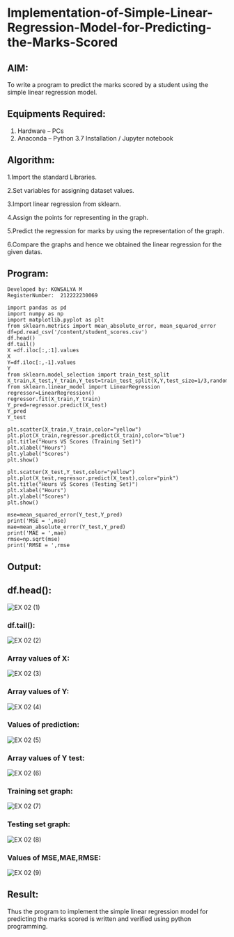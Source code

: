 # Implementation-of-Simple-Linear-Regression-Model-for-Predicting-the-Marks-Scored

## AIM:
To write a program to predict the marks scored by a student using the simple linear regression model.

## Equipments Required:
1. Hardware – PCs
2. Anaconda – Python 3.7 Installation / Jupyter notebook

## Algorithm:
1.Import the standard Libraries.

2.Set variables for assigning dataset values.

3.Import linear regression from sklearn.

4.Assign the points for representing in the graph.

5.Predict the regression for marks by using the representation of the graph.

6.Compare the graphs and hence we obtained the linear regression for the given datas.

## Program:
```Program to implement the simple linear regression model for predicting the marks scored.
Developed by: KOWSALYA M
RegisterNumber:  212222230069

import pandas as pd
import numpy as np
import matplotlib.pyplot as plt
from sklearn.metrics import mean_absolute_error, mean_squared_error
df=pd.read_csv('/content/student_scores.csv')
df.head()
df.tail()
X =df.iloc[:,:1].values
X
Y=df.iloc[:,-1].values
Y
from sklearn.model_selection import train_test_split
X_train,X_test,Y_train,Y_test=train_test_split(X,Y,test_size=1/3,random_state=0)
from sklearn.linear_model import LinearRegression
regressor=LinearRegression()
regressor.fit(X_train,Y_train)
Y_pred=regressor.predict(X_test)
Y_pred
Y_test

plt.scatter(X_train,Y_train,color="yellow")
plt.plot(X_train,regressor.predict(X_train),color="blue")
plt.title("Hours VS Scores (Training Set)")
plt.xlabel("Hours")
plt.ylabel("Scores")
plt.show()

plt.scatter(X_test,Y_test,color="yellow")
plt.plot(X_test,regressor.predict(X_test),color="pink")
plt.title("Hours VS Scores (Testing Set)")
plt.xlabel("Hours")
plt.ylabel("Scores")
plt.show()

mse=mean_squared_error(Y_test,Y_pred)
print('MSE = ',mse)
mae=mean_absolute_error(Y_test,Y_pred)
print('MAE = ',mae)
rmse=np.sqrt(mse)
print('RMSE = ',rmse
```
## Output:
## df.head():
![EX 02 (1)](https://github.com/Kowsalyasathya/Implementation-of-Simple-Linear-Regression-Model-for-Predicting-the-Marks-Scored/assets/118671457/9c467cb5-90a8-49fc-bdb9-92d32d08ee5a)
### df.tail():
![EX 02 (2)](https://github.com/Kowsalyasathya/Implementation-of-Simple-Linear-Regression-Model-for-Predicting-the-Marks-Scored/assets/118671457/04e557ae-60ff-438f-bd49-f6429072a357)
### Array values of X:
![EX 02 (3)](https://github.com/Kowsalyasathya/Implementation-of-Simple-Linear-Regression-Model-for-Predicting-the-Marks-Scored/assets/118671457/48633c27-fd92-4e96-acd0-4edd51083c76)
### Array values of Y:
![EX 02 (4)](https://github.com/Kowsalyasathya/Implementation-of-Simple-Linear-Regression-Model-for-Predicting-the-Marks-Scored/assets/118671457/5980e9b9-4029-48b3-8bed-4227d5c23434)
### Values of prediction:
![EX 02 (5)](https://github.com/Kowsalyasathya/Implementation-of-Simple-Linear-Regression-Model-for-Predicting-the-Marks-Scored/assets/118671457/51d2232c-616a-4f3f-a30e-8e16deaa077f)
### Array values of Y test:
![EX 02 (6)](https://github.com/Kowsalyasathya/Implementation-of-Simple-Linear-Regression-Model-for-Predicting-the-Marks-Scored/assets/118671457/827370af-56b4-4e0f-b97a-d31be2112f5a)
### Training set graph:
![EX 02 (7)](https://github.com/Kowsalyasathya/Implementation-of-Simple-Linear-Regression-Model-for-Predicting-the-Marks-Scored/assets/118671457/54c869bd-b9bc-4e42-ab79-55a4f2137dc4)
### Testing set graph:
![EX 02 (8)](https://github.com/Kowsalyasathya/Implementation-of-Simple-Linear-Regression-Model-for-Predicting-the-Marks-Scored/assets/118671457/1a4cdbfa-99e8-449e-99e5-2b6aa337404c)
### Values of MSE,MAE,RMSE:
![EX 02 (9)](https://github.com/Kowsalyasathya/Implementation-of-Simple-Linear-Regression-Model-for-Predicting-the-Marks-Scored/assets/118671457/61e8a540-1c13-459e-b909-c1219b95453d)

## Result:

Thus the program to implement the simple linear regression model for predicting the marks scored is written and verified using python programming.
